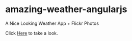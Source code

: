 # amazing-weather-angularjs
A Nice Looking Weather App + Flickr Photos

Click [Here](http://manju4ever.github.io/amazingweather) to take a look.
